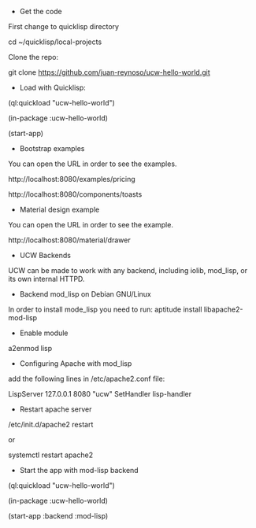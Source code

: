 * Get the code

First change to quicklisp directory

cd  ~/quicklisp/local-projects

Clone the repo:

git clone https://github.com/juan-reynoso/ucw-hello-world.git

* Load with Quicklisp:

(ql:quickload "ucw-hello-world")

(in-package :ucw-hello-world)

(start-app)

* Bootstrap examples

You can open the URL in order to see the examples.


http://localhost:8080/examples/pricing

http://localhost:8080/components/toasts

* Material design example

You can open the URL in order to see the example.

http://localhost:8080/material/drawer

* UCW Backends

UCW can be made to work with any backend, including iolib, mod_lisp, or its own internal HTTPD. 
* Backend mod_lisp on Debian GNU/Linux

In order to install mode_lisp you need to run:
aptitude install libapache2-mod-lisp 

* Enable module

a2enmod lisp

* Configuring Apache with mod_lisp

add the following lines in /etc/apache2.conf  file:


LispServer 127.0.0.1 8080 "ucw"
SetHandler lisp-handler

* Restart apache server

/etc/init.d/apache2 restart

or

systemctl restart apache2

* Start the app with mod-lisp backend

(ql:quickload "ucw-hello-world")

(in-package :ucw-hello-world)

(start-app :backend :mod-lisp)
